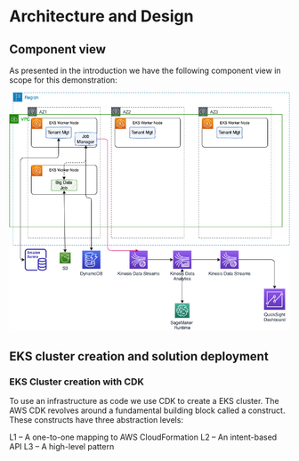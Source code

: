 # Architecture and Design

## Component view

As presented in the introduction we have the following component view in scope for this demonstration:

![](./diagrams/solution-comp-view.drawio.png)


## EKS cluster creation and solution deployment

### EKS Cluster creation with CDK

To use an infrastructure as code we use CDK to create a EKS cluster. The AWS CDK revolves around a fundamental building block called a construct. These constructs have three abstraction levels:

L1 – A one-to-one mapping to AWS CloudFormation
L2 – An intent-based API
L3 – A high-level pattern
